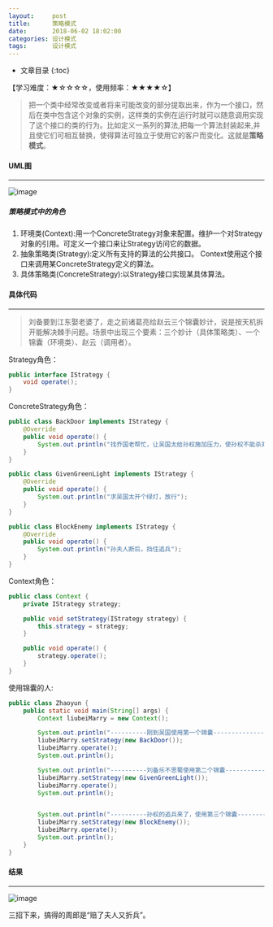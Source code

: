 ```yaml
---
layout:     post
title:      策略模式
date:       2018-06-02 18:02:00
categories: 设计模式
tags:       设计模式
---
```


* 文章目录
{:toc}

【学习难度：★☆☆☆☆，使用频率：★★★★☆】

>把一个类中经常改变或者将来可能改变的部分提取出来，作为一个接口，然后在类中包含这个对象的实例，这样类的实例在运行时就可以随意调用实现了这个接口的类的行为。比如定义一系列的算法,把每一个算法封装起来,并且使它们可相互替换，使得算法可独立于使用它的客户而变化。这就是**策略模式**。




#### UML图

---

![image](http://oc26wuqdw.bkt.clouddn.com/2018/6/pattern/strategy/strategy_uml.png)

##### 策略模式中的角色
1. 环境类(Context):用一个ConcreteStrategy对象来配置。维护一个对Strategy对象的引用。可定义一个接口来让Strategy访问它的数据。
2. 抽象策略类(Strategy):定义所有支持的算法的公共接口。 Context使用这个接口来调用某ConcreteStrategy定义的算法。
3. 具体策略类(ConcreteStrategy):以Strategy接口实现某具体算法。

#### 具体代码

---
> 刘备要到江东娶老婆了，走之前诸葛亮给赵云三个锦囊妙计，说是按天机拆开能解决棘手问题。场景中出现三个要素：三个妙计（具体策略类）、一个锦囊（环境类）、赵云（调用者）。

Strategy角色：

```java
public interface IStrategy {
    void operate();
}
```

ConcreteStrategy角色：
```java
public class BackDoor implements IStrategy {
    @Override
    public void operate() {
        System.out.println("找乔国老帮忙，让吴国太给孙权施加压力，使孙权不能杀刘备");
    }
}

public class GivenGreenLight implements IStrategy {
    @Override
    public void operate() {
        System.out.println("求吴国太开个绿灯，放行");
    }
}

public class BlockEnemy implements IStrategy {
    @Override
    public void operate() {
        System.out.println("孙夫人断后，挡住追兵");
    }
}
```

Context角色：

```java
public class Context {
    private IStrategy strategy;

    public void setStrategy(IStrategy strategy) {
        this.strategy = strategy;
    }

    public void operate() {
        strategy.operate();
    }
}
```

使用锦囊的人:

```java
public class Zhaoyun {
    public static void main(String[] args) {
        Context liubeiMarry = new Context();

        System.out.println("----------刚到吴国使用第一个锦囊---------------");
        liubeiMarry.setStrategy(new BackDoor());
        liubeiMarry.operate();
        System.out.println();

        System.out.println("----------刘备乐不思蜀使用第二个锦囊---------------");
        liubeiMarry.setStrategy(new GivenGreenLight());
        liubeiMarry.operate();
        System.out.println();


        System.out.println("----------孙权的追兵来了，使用第三个锦囊---------------");
        liubeiMarry.setStrategy(new BlockEnemy());
        liubeiMarry.operate();
        System.out.println();
    }
}
```

#### 结果

---

![image](http://oc26wuqdw.bkt.clouddn.com/2018/6/pattern/strategy/strategy_result.png)

三招下来，搞得的周郎是“赔了夫人又折兵”。
